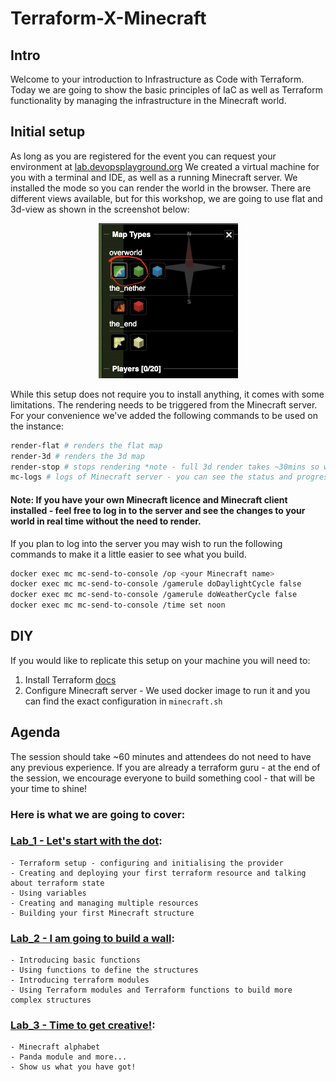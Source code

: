 # Terraform-X-Minecraft
## Intro

Welcome to your introduction to Infrastructure as Code with Terraform. Today we are going to show the basic principles of IaC as well as Terraform functionality by managing the infrastructure in the Minecraft world. 

## Initial setup

As long as you are registered for the event you can request your environment at [lab.devopsplayground.org](https://lab.devopsplayground.org/)
We created a virtual machine for you with a terminal and IDE, as well as a running Minecraft server. We installed the mode so you can render the world in the browser. There are different views available, but for this workshop, we are going to use flat and 3d-view as shown in the screenshot below:

<p align="center">
  <img src="./lab_1/images/mc-map.png" />
</p>

While this setup does not require you to install anything, it comes with some limitations. The rendering needs to be triggered from the Minecraft server. For your convenience we've added the following commands to be used on the instance:

```bash
render-flat # renders the flat map
render-3d # renders the 3d map
render-stop # stops rendering *note - full 3d render takes ~30mins so we advise you to build any 3d structure near the spawn point (152,64,152), rendering is executed in the radius of the spawn so you should see the results in a few minutes if you build there
mc-logs # logs of Minecraft server - you can see the status and progress of your rendering, as well as any calls terraform, makes to the server
```
#### <b>Note:</b> If you have your own Minecraft licence and Minecraft client installed - feel free to log in to the server and see the changes to your world in real time without the need to render.
If you plan to log into the server you may wish to run the following commands to make it a little easier to see what you build.
```bash
docker exec mc mc-send-to-console /op <your Minecraft name>
docker exec mc mc-send-to-console /gamerule doDaylightCycle false
docker exec mc mc-send-to-console /gamerule doWeatherCycle false
docker exec mc mc-send-to-console /time set noon
```

## DIY
If you would like to replicate this setup on your machine you will need to:
1. Install Terraform [docs](https://developer.hashicorp.com/terraform/tutorials/aws-get-started/install-cli)
2. Configure Minecraft server - We used docker image to run it and you can find the exact configuration in `minecraft.sh`

## Agenda
The session should take ~60 minutes and attendees do not need to have any previous experience. If you are already a terraform guru - at the end of the session, we encourage everyone to build something cool - that will be your time to shine!

### <b>Here is what we are going to cover:</b>

### [Lab_1 - Let's start with the dot](./lab_1/README.md): 

    - Terraform setup - configuring and initialising the provider
    - Creating and deploying your first terraform resource and talking about terraform state
    - Using variables
    - Creating and managing multiple resources
    - Building your first Minecraft structure
    
### [Lab_2 - I am going to build a wall](./lab_2/README.md):

    - Introducing basic functions
    - Using functions to define the structures
    - Introducing terraform modules
    - Using Terraform modules and Terraform functions to build more complex structures 

### [Lab_3 -  Time to get creative!](./lab_3/README.md):

    - Minecraft alphabet 
    - Panda module and more...
    - Show us what you have got!
